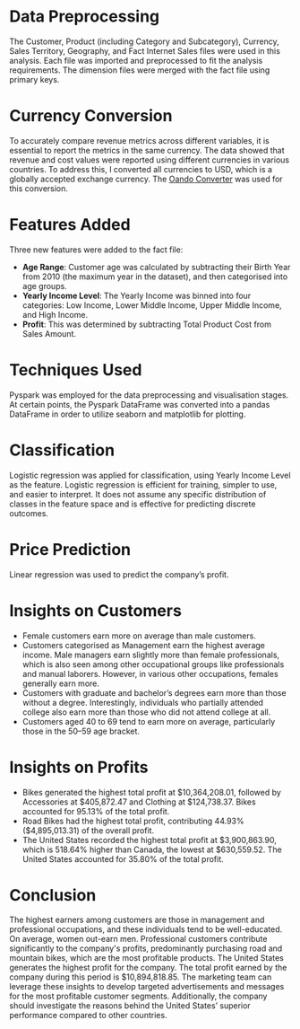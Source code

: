 # Data Preprocessing
The Customer, Product (including Category and Subcategory), Currency, Sales Territory, Geography, and Fact Internet Sales files were used in this analysis. Each file was imported and preprocessed to fit the analysis requirements. The dimension files were merged with the fact file using primary keys.

# Currency Conversion
To accurately compare revenue metrics across different variables, it is essential to report the metrics in the same currency. The data showed that revenue and cost values were reported using different currencies in various countries. To address this, I converted all currencies to USD, which is a globally accepted exchange currency. The [Oando Converter](https://www.oanda.com/currency-converter/en/?from=AUD&to=USD&amount=1) was used for this conversion.

# Features Added
Three new features were added to the fact file:
- **Age Range**: Customer age was calculated by subtracting their Birth Year from 2010 (the maximum year in the dataset), and then categorised into age groups.
- **Yearly Income Level**: The Yearly Income was binned into four categories: Low Income, Lower Middle Income, Upper Middle Income, and High Income.
- **Profit**: This was determined by subtracting Total Product Cost from Sales Amount.

# Techniques Used
Pyspark was employed for the data preprocessing and visualisation stages. At certain points, the Pyspark DataFrame was converted into a pandas DataFrame in order to utilize seaborn and matplotlib for plotting.

# Classification
Logistic regression was applied for classification, using Yearly Income Level as the feature. Logistic regression is efficient for training, simpler to use, and easier to interpret. It does not assume any specific distribution of classes in the feature space and is effective for predicting discrete outcomes.

# Price Prediction
Linear regression was used to predict the company’s profit.

# Insights on Customers
- Female customers earn more on average than male customers.
- Customers categorised as Management earn the highest average income. Male managers earn slightly more than female professionals, which is also seen among other occupational groups like professionals and manual laborers. However, in various other occupations, females generally earn more.
- Customers with graduate and bachelor’s degrees earn more than those without a degree. Interestingly, individuals who partially attended college also earn more than those who did not attend college at all.
- Customers aged 40 to 69 tend to earn more on average, particularly those in the 50–59 age bracket.

# Insights on Profits
- Bikes generated the highest total profit at $10,364,208.01, followed by Accessories at $405,872.47 and Clothing at $124,738.37. Bikes accounted for 95.13% of the total profit.
- Road Bikes had the highest total profit, contributing 44.93% ($4,895,013.31) of the overall profit.
- The United States recorded the highest total profit at $3,900,863.90, which is 518.64% higher than Canada, the lowest at $630,559.52. The United States accounted for 35.80% of the total profit.

# Conclusion
The highest earners among customers are those in management and professional occupations, and these individuals tend to be well-educated. On average, women out-earn men. Professional customers contribute significantly to the company's profits, predominantly purchasing road and mountain bikes, which are the most profitable products. The United States generates the highest profit for the company. The total profit earned by the company during this period is $10,894,818.85. The marketing team can leverage these insights to develop targeted advertisements and messages for the most profitable customer segments. Additionally, the company should investigate the reasons behind the United States’ superior performance compared to other countries.
